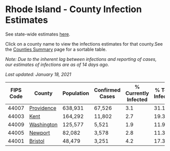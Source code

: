 # Rhode Island - County Infection Estimates

See state-wide estimates [here](/infections/us-ri).

Click on a county name to view the infections estimates for that county.See the [Counties Summary](/infections/summary-counties) page for a sortable table.

*Note: Due to the inherent lag between infections and reporting of cases, our estimates of infections are as of 14 days ago.*

*Last updated: January 18, 2021*

|   FIPS Code |                   County |   Population |   Confirmed Cases |   % Currently Infected |   % Total Infected |
|-------------|--------------------------|--------------|-------------------|------------------------|--------------------|
|       44007 | [Providence](providence) |      638,931 |            67,526 |                    3.1 |               31.1 |
|       44003 |             [Kent](kent) |      164,292 |            11,802 |                    2.7 |               19.3 |
|       44009 | [Washington](washington) |      125,577 |             5,521 |                    1.9 |               11.9 |
|       44005 |       [Newport](newport) |       82,082 |             3,578 |                    2.8 |               11.3 |
|       44001 |       [Bristol](bristol) |       48,479 |             3,251 |                    4.2 |               17.3 |